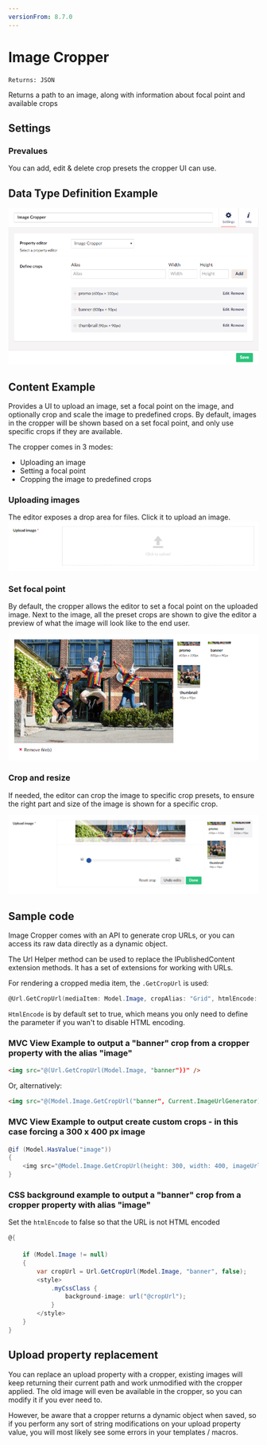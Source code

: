 ```yaml
---
versionFrom: 8.7.0
---
```


# Image Cropper

`Returns: JSON`

Returns a path to an image, along with information about focal point and available crops

## Settings

### Prevalues
You can add, edit & delete crop presets the cropper UI can use.

## Data Type Definition Example

![Image Cropper Data Type Definition](images/imageCropper-v8.png)

## Content Example

Provides a UI to upload an image, set a focal point on the image, and optionally crop and scale the image to predefined crops.
By default, images in the cropper will be shown based on a set focal point, and only use specific crops if they are available.

The cropper comes in 3 modes:

- Uploading an image
- Setting a focal point
- Cropping the image to predefined crops

### Uploading images
The editor exposes a drop area for files. Click it to upload an image.
![Image Cropper Upload](images/imageCropper-upload-v8.png)

### Set focal point
By default, the cropper allows the editor to set a focal point on the uploaded image.
Next to the image, all the preset crops are shown to give the editor a preview of what
the image will look like to the end user.

![Image Cropper Focal point](images/imageCropper-focalpoint-v8.png)

### Crop and resize
If needed, the editor can crop the image to specific crop presets, to ensure the right part and size of the image
is shown for a specific crop.

![Image Cropper Crop](images/imageCropper-crop-v8.png)


## Sample code

Image Cropper comes with an API to generate crop URLs, or you can access its raw data directly as a
dynamic object.

The Url Helper method can be used to replace the IPublishedContent extension methods. It has  a set of extensions for working with URLs. 

For rendering a cropped media item, the `.GetCropUrl` is used:

```csharp
@Url.​GetCropUrl​(mediaItem: Model.Image, cropAlias: ​"Grid"​, htmlEncode: true); 
```

`HtmlEncode` is by default set to true, which means you only need to define the parameter if you wan't to disable HTML encoding.

### MVC View Example to output a "banner" crop from a cropper property with the alias "image"

```html
<img src="@(Url.GetCropUrl(Model.Image, "banner"))" />
```

Or, alternatively:
```html
<img src="@(Model.Image.GetCropUrl("banner", Current.ImageUrlGenerator))" />
```

### MVC View Example to output create custom crops - in this case forcing a 300 x 400 px image

```csharp
@if (Model.HasValue("image"))
{
    <img src="@Model.Image.GetCropUrl(height: 300, width: 400, imageUrlGenerator: Current.ImageUrlGenerator)" />
}
```

### CSS background example to output a "banner" crop from a cropper property with alias "image"

Set the `htmlEncode` to false so that the URL is not HTML encoded

```csharp
@{
    
    if (Model.Image != null)
    {
        var cropUrl = Url.GetCropUrl(Model.Image, "banner", false);
        <style>
            .myCssClass {
                background-image: url("@cropUrl");
            }
        </style>
    }
}
```

## Upload property replacement

You can replace an upload property with a cropper, existing images will keep returning their current path and work unmodified with the cropper
applied. The old image will even be available in the cropper, so you can modify it if you ever need to.

However, be aware that a cropper returns a dynamic object when saved, so if you perform any sort of string modifications on your upload property value,
you will most likely see some errors in your templates / macros.

